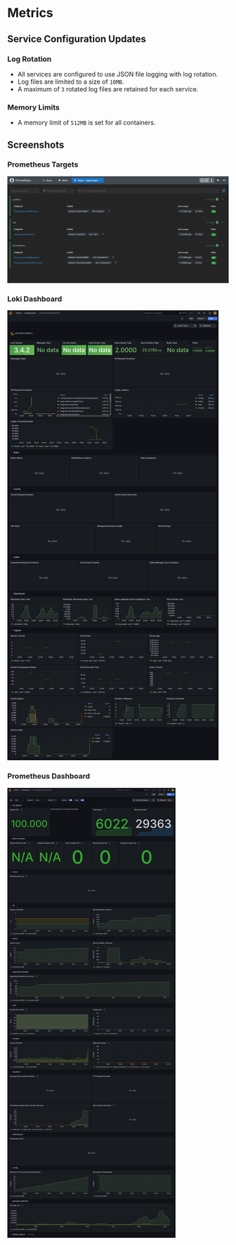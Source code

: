# Metrics

## Service Configuration Updates

### Log Rotation
- All services are configured to use JSON file logging with log rotation.
- Log files are limited to a size of `10MB`.
- A maximum of `3` rotated log files are retained for each service.

### Memory Limits
- A memory limit of `512MB` is set for all containers.

## Screenshots

### Prometheus Targets

![Prometheus Targets](screenshots/targets.png)

### Loki Dashboard

![Grafana Loki Dashboard](screenshots/loki_dashboard.png)

### Prometheus Dashboard

![Grafana Prometheus Dashboard](screenshots/prometheus_dashboard.png)
